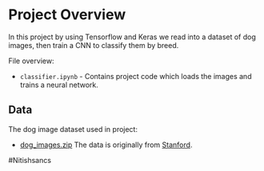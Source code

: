 # Project Overview

In this project by using Tensorflow and Keras we read into a dataset of dog images, then train a CNN to classify them by breed.

File overview:

* `classifier.ipynb` - Contains project code which loads the images and trains a neural network.

## Data
The dog image dataset used in project:

* [dog_images.zip](https://drive.google.com/uc?export=download&id=1sj62C-9WKD09-8iYSeEvXmAGQoY2oFFQ)
The data is originally from [Stanford](http://vision.stanford.edu/aditya86/ImageNetDogs/).

#Nitishsancs